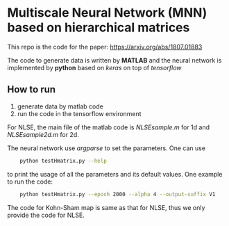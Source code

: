 # Multiscale Neural Network (MNN) based on hierarchical matrices
This repo is the code for the paper: https://arxiv.org/abs/1807.01883

The code to generate data is written by __MATLAB__ and the neural network is implemented by __python__ based on _keras_ on top of _tensorflow_

## How to run
1. generate data by matlab code
2. run the code in the tensorflow environment 

For NLSE, the main file of the matlab code is _NLSEsample.m_ for 1d and _NLSEsample2d.m_ for 2d.

The neural network use _argparse_ to set the parameters. One can use 
```bash
	python testHmatrix.py --help  
```
to print the usage of all the parameters and its default values.
One example to run the code:
```bash
	python testHmatrix.py --epoch 2000 --alpha 4 --output-suffix V1
```


The code for Kohn-Sham map is same as that for NLSE, thus we only provide the code for NLSE.
